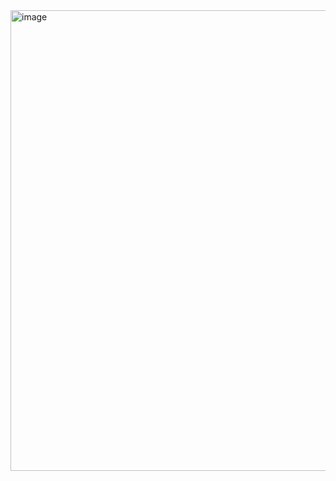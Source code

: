 <img width="896" height="737" alt="image" src="https://github.com/user-attachments/assets/f5f73d97-f7be-4808-ad50-7bdd17aa52f4" />
